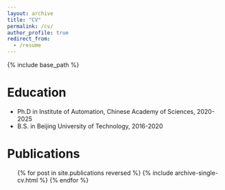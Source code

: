 ```yaml
---
layout: archive
title: "CV"
permalink: /cv/
author_profile: true
redirect_from:
  - /resume
---
```


{% include base_path %}

Education
======
* Ph.D in Institute of Automation, Chinese Academy of Sciences, 2020-2025
* B.S. in Beijing University of Technology, 2016-2020

 

Publications
======
  <ul>{% for post in site.publications reversed %}
    {% include archive-single-cv.html %}
  {% endfor %}</ul>
  
 
